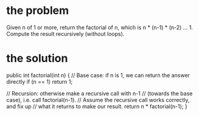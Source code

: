 # the problem 


Given n of 1 or more, return the factorial of n, which is n * (n-1) * (n-2) ... 1. Compute the result recursively (without loops).

# the solution

public int factorial(int n) {
  // Base case: if n is 1, we can return the answer directly
  if (n == 1) return 1;
  
  // Recursion: otherwise make a recursive call with n-1
  // (towards the base case), i.e. call factorial(n-1).
  // Assume the recursive call works correctly, and fix up
  // what it returns to make our result.
  return n * factorial(n-1);
}
